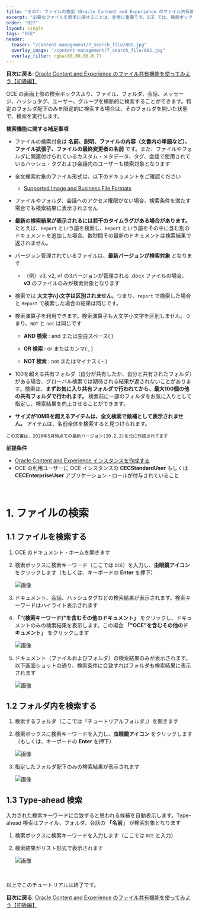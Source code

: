 ```yaml
---
title: "その7: ファイルの検索（Oracle Content and Experience のファイル共有機能を利用しよう）"
excerpt: "必要なファイルを簡単に探せることは、非常に重要です。OCE では、検索ボックスよりファイル、フォルダ、会話、メッセージ、ハッシュタグ、ユーザー、グループを横断的に検索することができます。ここでは、OCE の検索機能の利用方法について習得します"
order: "027"
layout: single
tags: "OCE"
header:
  teaser: "/content-management/7_search_file/002.jpg"
  overlay_image: "/content-management/7_search_file/002.jpg"
  overlay_filter: rgba(80,80,80,0.7)
---
```


**目次に戻る**: [Oracle Content and Experience のファイル共有機能を使ってみよう【初級編】](../using_file_sharing)

OCE の画面上部の検索ボックスより、ファイル、フォルダ、会話、メッセージ、ハッシュタグ、ユーザー、グループを横断的に検索することができます。特定のフォルダ配下のみを限定的に検索する場合は、そのフォルダを開いた状態で、検索を実行します。

**検索機能に関する補足事項**

+ ファイルの検索対象は **名前、説明、ファイルの内容（文書内の単語など）、ファイル拡張子、ファイルの最終変更者の名前** です。また、ファイルやフォルダに関連付けられているカスタム・メタデータ、タグ、会話で使用されているハッシュ・タグおよび会話内のユーザーも検索対象となります

+ 全文検索対象のファイル形式は、以下のドキュメントをご確認ください

    + [Supported Image and Business File Formats](https://docs.oracle.com/en/cloud/paas/content-cloud/administer/supported-file-formats.html)

+ ファイルやフォルダ、会話へのアクセス権限がない場合、検索条件を満たす場合でも検索結果に表示されません

+ **最新の検索結果が表示されるには若干のタイムラグがある場合があります。** たとえば、`Report` という語を検索し、`Report` という語をその中に含む別のドキュメントを追加した場合、数秒間その最新のドキュメントは検索結果で返されません。

+ バージョン管理されているファイルは、**最新バージョンが検索対象** となります

    + （例）v3, v2, v1 の3バージョンが管理される .docx ファイルの場合、**v3** のファイルのみが検索対象となります

+ 検索では **大文字/小文字は区別されません**。つまり、`report` で検索した場合と `Report` で検索した場合の結果は同じです。

+ 検索演算子を利用できます。検索演算子も大文字小文字を区別しません。つまり、`NOT` と `not` は同じです

    + **AND 検索** : and または空白スペース(   )

    + **OR 検索** : or またはカンマ( , )

    + **NOT 検索** : not またはマイナス ( - )


+ 100を超える共有フォルダ（自分が共有したか、自分と共有されたフォルダ）がある場合、グローバル検索では期待される結果が返されないことがあります。検索は、**まずお気に入り共有フォルダで行われてから、最大100個の他の共有フォルダで行われます。** 検索前に一部のフォルダをお気に入りとして指定し、検索結果を向上させることができます。

+ **サイズが10MBを超えるアイテムは、全文検索で候補として表示されません。** アイテムは、名前全体を検索すると見つけられます。


~~~
この文書は、2020年5月時点での最新バージョン(20.2.2)を元に作成されてます
~~~

**前提条件**
- [Oracle Content and Experience インスタンスを作成する](../create_oce_instance)
- OCE の利用ユーザーに OCE インスタンスの **CECStandardUser** もしくは **CECEnterpriseUser** アプリケーション・ロールが付与されていること

<br>

# 1. ファイルの検索

## 1.1 ファイルを検索する

1. OCE のドキュメント・ホームを開きます

1. 検索ボックスに検索キーワード（ここでは `OCE`）を入力し、**虫眼鏡アイコン** をクリックします（もしくは、キーボードの **Enter** を押下）

    ![画像](001.jpg)

1. ドキュメント、会話、ハッシュタグなどの検索結果が表示されます。検索キーワードはハイライト表示されます


1. **「"(検索キーワード)"を含むその他のドキュメント」** をクリックし、ドキュメントのみの検索結果を表示します。この場合 **「"OCE"を含むその他のドキュメント」** をクリックします

    ![画像](002.jpg)

1. ドキュメント（ファイルおよびフォルダ）の検索結果のみが表示されます。以下画面ショットの通り、検索条件に合致すればフォルダも検索結果に表示されます

    ![画像](003.jpg)


## 1.2 フォルダ内を検索する

1. 検索するフォルダ（ここでは「チュートリアルフォルダ」）を開きます

1. 検索ボックスに検索キーワードを入力し、**虫眼鏡アイコン** をクリックします（もしくは、キーボードの **Enter** を押下）

    ![画像](004.jpg)

1. 指定したフォルダ配下のみの検索結果が表示されます

    ![画像](005.jpg)


## 1.3 Type-ahead 検索

入力された検索キーワードに合致すると思われる候補を自動表示します。Type-ahead 検索はファイル、フォルダ、会話の **「名前」** が検索対象となります

1. 検索ボックスに検索キーワードを入力します（ここでは `OCE` と入力）

1. 検索結果がリスト形式で表示されます

    ![画像](006.jpg)

<br>

以上でこのチュートリアルは終了です。

**目次に戻る**: [Oracle Content and Experience のファイル共有機能を使ってみよう【初級編】](../using_file_sharing)
